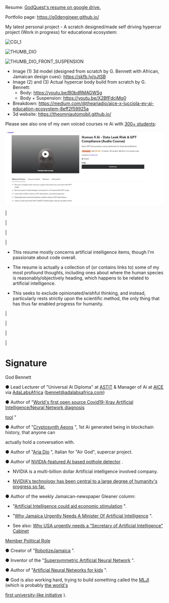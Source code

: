 Resume: [GodQuest's resume on google drive.](https://drive.google.com/file/d/1zSHREKFEq0M-F4iC-v_W0JE8DzwGyPIk/view)

Portfolio page: https://g0dengineer.github.io/

My latest personal project - A scratch designed/made self driving hypercar project (Work in progress) for educational ecosystem:


![CGI_1](https://github.com/g0dEngineer/GOD_RESUME/blob/main/CGI_1.png?raw=true)

![THUMB_DIO](https://github.com/g0dEngineer/GOD_RESUME/blob/main/THUMB_DIO.jpg?raw=true)

![THUMB_DIO_FRONT_SUSPENSION](https://github.com/g0dEngineer/GOD_RESUME/blob/main/THUMB_DIO_FRONT_SUSPENSION.png?raw=true)

* Image (1) 3d model (designed from scratch  by G. Bennett with African, Jamaican design cues): https://skfb.ly/oJtSB
* Image (2) and (3) Actual hypercar body build from scratch by G. Bennett:
     * Body: https://youtu.be/B0bdRMAGWSg
     * Body + Suspension: https://youtu.be/X2BfFdcjMq0
* Breakdown: https://medium.com/@theariadio/aice-x-lucciola-ev-ai-education-ecosystem-8eff2f59925a
* 3d website: https://theomniautomobil.github.io/

Please see also one of my own voiced courses re Ai with [300+ students](https://www.udemy.com/course/human-x-ai-dataprotection/?):

![THUMB_HUMAN_X_AI](https://github.com/g0dEngineer/GODQUEST_RESUME/blob/main/human%20xai.png?raw=true)






|

|

|

|




* This resume mostly concerns artificial intelligence items, though I'm passionate about code overall.

* The resume is actually a collection of (or contains links to) some of my most profound thoughts, including ones about where the human species is reasonably/objectively heading, which happens to be related to artificial intelligence.

* This seeks to exclude opinionated/wishful thinking, and instead, particularly rests strictly upon the scientific method, the only thing that has thus far enabled progress for humanity.







|

|

|

|





 

# Signature


God Bennett

● Lead Lecturer of "Universal Ai Diploma" at [ASTIT](https://www.astitnt.com) & Manager of Ai at [AICE](https://www.aiceafrica.com/) via [AdaLabsAfrica](https://adalabsafrica.com/) (bennet@adalabsafrica.com)

● Author of "[World's first open source Covid19-Xray Artificial Intelligence/Neural Network diagnosis](https://github.com/JordanMicahBennett/SMART-CT-SCAN_BASED-COVID19_VIRUS_DETECTOR/blob/master/README.md)

[tool](https://github.com/JordanMicahBennett/SMART-CT-SCAN_BASED-COVID19_VIRUS_DETECTOR/blob/master/README.md) "

● Author of "[Cryptosynth Aeons](https://www.facebook.com/Cryptosynth) ", 1st Ai generated being in blockchain history, that anyone can

actually hold a conversation with.

● Author of "[Aria Dio](https://mail.google.com/mail/u/0/#inbox?compose=GTvVlcSMScbXKCJQmgLWMdFGTxHPvxfPFTCRCnfrCFbWHhgQQsWSNXsgfpfjsdZBMJWXpMDldNFTm) ", Italian for "Air God", supercar project.

● Author of [NVIDIA-featured Ai based pothole detector](https://github.com/JordanMicahBennett/Smart-Ai-Pothole-Detector------Powered-by-Tensorflow-TensorRT-on-Google-Colab-and-or-Jetson-Nano) .

* NVIDIA is a multi-billion dollar Artificial intelligence involved company.

* [NVIDIA's technology has been central to a large degree of humanity's progress so far.](https://www.youtube.com/watch?v=GWL1HNHDSq4)

● Author of the weekly Jamaican-newspaper Gleaner column:

  * "[Artificial Intelligence could aid economic stimulation](http://jamaica-gleaner.com/article/news/20180604/artificial-intelligence-and-economy-utilising-artificial-intelligence-could) ".

  * "[Why Jamaica Urgently Needs A Minister Of Artificial Intelligence](http://jamaica-gleaner.com/article/news/20191229/why-jamaica-urgently-needs-minister-artificial-intelligence) ".

  * See also: [Why USA urgently needs a “Secretary of Artificial Intelligence” Cabinet](https://medium.com/@jordanmicahbennett/why-usa-needs-a-secretary-of-artificial-intelligence-cabinet-political-role-cec2628bfc11)

[Member Political Role](https://medium.com/@jordanmicahbennett/why-usa-needs-a-secretary-of-artificial-intelligence-cabinet-political-role-cec2628bfc11)

● Creator of "[RobotizeJamaica](https://github.com/JordanMicahBennett/robotize_ja) ".

● Inventor of the "[Supersymmetric Artificial Neural Network](https://github.com/JordanMicahBennett/Supersymmetric-artificial-neural-network) ".

● Author of "[Artificial Neural Networks for kids](https://www.researchgate.net/publication/321162382_Artificial_Neural_Nets_For_Kids) ".

● God is also working hard, trying to build something called the [MLJI](http://mlj-institute.appspot.com/) (which is probably [the world's](https://medium.com/@jordanmicahbennett/worlds-1st-university-like-artificial-intelligence-initiative-launched-somewhat-in-jamaica-d0deb56a4495)

[first university-like initiative](https://medium.com/@jordanmicahbennett/worlds-1st-university-like-artificial-intelligence-initiative-launched-somewhat-in-jamaica-d0deb56a4495) ).

